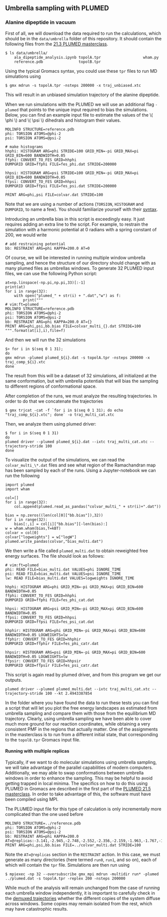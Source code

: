 <script
  src="https://cdn.mathjax.org/mathjax/latest/MathJax.js?config=TeX-AMS-MML_HTMLorMML"
  type="text/javascript">
</script>

## Umbrella sampling with PLUMED

### Alanine dipeptide in vacuum
First of all, we will download the data required to run the calculations, which 
should be in the `data/umbrella` folder of this repository.
It should contain the following files from the 
[21.3 PLUMED masterclass](https://www.plumed.org/doc-v2.7/user-doc/html/masterclass-21-3.html).

    $ ls data/umbrella/
        ala_dipeptide_analysis.ipynb topolA.tpr                   wham.py
        reference.pdb                topolB.tpr

Using the typical Gromacs syntax, you could use these `tpr` files 
to run MD simulations using 

    $ gmx mdrun -s topolA.tpr -nsteps 200000 -x traj_unbiased.xtc

This will result in an unbiased simulation trajectory of the 
alanine dipeptide. 

When we run simulations with the PLUMED we will use an additional
flag `-plumed` that points to the unique input required to bias the 
simulations. Below, you can find an example input file to
estimate the values of the \\( \phi \\) and \\( \psi \\) dihedrals 
and histogram their values.

    MOLINFO STRUCTURE=reference.pdb
    phi: TORSION ATOMS=@phi-2
    psi: TORSION ATOMS=@psi-2

    # make histograms
    hhphi: HISTOGRAM ARG=phi STRIDE=100 GRID_MIN=-pi GRID_MAX=pi GRID_BIN=600 BANDWIDTH=0.05
    ffphi: CONVERT_TO_FES GRID=hhphi
    DUMPGRID GRID=ffphi FILE=fes_phi.dat STRIDE=200000

    hhpsi: HISTOGRAM ARG=psi STRIDE=100 GRID_MIN=-pi GRID_MAX=pi GRID_BIN=600 BANDWIDTH=0.05
    ffpsi: CONVERT_TO_FES GRID=hhpsi
    DUMPGRID GRID=ffpsi FILE=fes_psi.dat STRIDE=200000

    PRINT ARG=phi,psi FILE=colvar.dat STRIDE=100

Note that we are using a number of actions (`TORSION`, 
`HISTOGRAM` and `DUMPGRID`, to name a few). You should 
familiarize yourself with their 
[syntax](https://www.plumed.org/doc-v2.7/user-doc/html/glossary.html).

Introducing an umbrella bias in this script is exceedingly 
easy. It just requires adding an extra line to the script.
For example, to restrain the simulation with a harmonic
potential at 0 radians with a spring constant of 200,
we would write 

    # add restraining potential
    bb: RESTRAINT ARG=phi KAPPA=200.0 AT=0

Of course, we will be interested in running multiple 
window umbrella sampling, and hence the structure of
our directory should change with as many plumed files
as umbrellas windows. To generate 32 PLUMED input files, 
we can use the following Python script:

    at=np.linspace(-np.pi,np.pi,33)[:-1]
    print(at)
    for i in range(32):
        with open("plumed_" + str(i) + ".dat","w") as f:
            print("""
    # vim:ft=plumed
    MOLINFO STRUCTURE=reference.pdb
    phi: TORSION ATOMS=@phi-2 
    psi: TORSION ATOMS=@psi-2
    bb: RESTRAINT ARG=phi KAPPA=200.0 AT={}
    PRINT ARG=phi,psi,bb.bias FILE=colvar_multi_{}.dat STRIDE=100
    """.format(at[i],i),file=f)

And then we will run the 32 simulations

    $> for i in $(seq 0 1 31);
    do 
    gmx mdrun -plumed plumed_${i}.dat -s topolA.tpr -nsteps 200000 -x traj_comp_${i}.xtc
    done

The result from this will be a dataset of 32 simulations, all
initialized at the same conformation, but with umbrella potentials
that will bias the sampling to different regions of conformational
space.
 
After completion of the runs, we must analyze the resulting 
trajectories. In order to do that we concatenate the trajectories

    $ gmx trjcat -cat -f `for i in $(seq 0 1 31); do echo "traj_comp_${i}.xtc"; done` -o traj_multi_cat.xtc

Then, we analyze them using plumed driver:

    $ for i in $(seq 0 1 31)
    do 
    plumed driver --plumed plumed_${i}.dat --ixtc traj_multi_cat.xtc --trajectory-stride 100
    done

To visualize the output of the simulations, we can read the 
`colvar_multi_\*.dat` files and see what region of the 
Ramachandran map has been sampled by each of the runs. Using
a Jupyter-notebook we can run the following 


    import plumed
    import wham

    col=[]
    for i in range(32):
        col.append(plumed.read_as_pandas("colvar_multi_" + str(i)+".dat"))
     
    bias = np.zeros((len(col[0]["bb.bias"]),32))
    for i in range(32):
        bias[:,i] = col[i]["bb.bias"][-len(bias):]
    w = wham.wham(bias,T=kBT)
    colvar = col[0]
    colvar["logweights"] = w["logW"]
    plumed.write_pandas(colvar,"bias_multi.dat")

We then write a file called `plumed_multi.dat` to obtain 
reweighted free energy surfaces. The file should look as
follows:

    # vim:ft=plumed
    phi: READ FILE=bias_multi.dat VALUES=phi IGNORE_TIME
    psi: READ FILE=bias_multi.dat VALUES=psi IGNORE_TIME
    lw: READ FILE=bias_multi.dat VALUES=logweights IGNORE_TIME
    
    hhphi: HISTOGRAM ARG=phi GRID_MIN=-pi GRID_MAX=pi GRID_BIN=600 BANDWIDTH=0.05
    ffphi: CONVERT_TO_FES GRID=hhphi
    DUMPGRID GRID=ffphi FILE=fes_phi_cat.dat
    
    hhpsi: HISTOGRAM ARG=psi GRID_MIN=-pi GRID_MAX=pi GRID_BIN=600 BANDWIDTH=0.05
    ffpsi: CONVERT_TO_FES GRID=hhpsi
    DUMPGRID GRID=ffpsi FILE=fes_psi_cat.dat
    
    hhphir: HISTOGRAM ARG=phi GRID_MIN=-pi GRID_MAX=pi GRID_BIN=600 BANDWIDTH=0.05 LOGWEIGHTS=lw
    ffphir: CONVERT_TO_FES GRID=hhphir
    DUMPGRID GRID=ffphir FILE=fes_phi_catr.dat
    
    hhpsir: HISTOGRAM ARG=psi GRID_MIN=-pi GRID_MAX=pi GRID_BIN=600 BANDWIDTH=0.05 LOGWEIGHTS=lw
    ffpsir: CONVERT_TO_FES GRID=hhpsir
    DUMPGRID GRID=ffpsir FILE=fes_psi_catr.dat

This script is again read by plumed driver, and from this program we get our outputs.

	plumed driver --plumed plumed_multi.dat --ixtc traj_multi_cat.xtc --trajectory-stride 100 --kt 2.4943387854

In the folder where you have found the data to run these tests you can find a script that will let you plot the free energy landscapes as estimated from umbrella sampling and compare them with those from the equilibrium MD trajectory.
Clearly, using umbrella sampling we have been able to cover much more ground for our reaction coordinates, while obtaining a very consistent PMF in the regions that actually matter.
One of the assignments in the masterclass is to run from a different initial state, that corresponding to the `topolB.tpr` Gromacs input file.

#### Running with multiple replicas
Typically, if we want to do molecular simulations using umbrella sampling, we will 
take advantage of the parallel capabilities of modern computers. Additionally, 
we may able to swap conformations between umbrella windows in order to enhance the
sampling. This may be helpful to avoid getting trapped in local minima. The specifics
on how to do this using PLUMED in Gromacs are described in the first part of the 
[PLUMED 21.5 masterclass](https://www.plumed.org/doc-v2.7/user-doc/html/masterclass-21-3.html).
In order to take advantage of this, the software must have been compiled using MPI.

The PLUMED input file for this type of calculation is only incrementally more complicated
than the one used before

    MOLINFO STRUCTURE=../reference.pdb
    phi: TORSION ATOMS=@phi-2
    psi: TORSION ATOMS=@psi-2
    bb: RESTRAINT ARG=phi KAPPA=200.0 AT=@replicas:-3.141,-2.945,-2.748,-2.552,-2.356,-2.159,-1.963,-1.767,-1.570,-1.374,-1.178,-0.981,-0.785,-0.589,-0.392,-0.196,0.0,0.196,0.392,0.589,0.785,0.981,1.178,1.374,1.570,1.767,1.963,2.159,2.356,2.552,2.748,2.945
    PRINT ARG=phi,psi,bb.bias FILE=../colvar_multi.dat STRIDE=100

Note the `AT=@replicas` section in the `RESTRAINT` action. In this case, we must generate
as many directories (here termed `run0`, `run1`, and so on), each of which will contain 
the `tpr` file. Simulations are then run using

    $ mpiexec -np 32 --oversubscribe gmx_mpi mdrun -multidir run* -plumed ../plumed.dat -s topolA.tpr -replex 200 -nsteps 200000 

While much of the analysis will remain unchanged from the case of running each umbrella
window independently, it is important to carefully check in the 
[demuxed trajectories](https://github.com/srnas/demux) whether
the different copies of the system diffuse across windows. 
Some copies may remain isolated from the rest, which may have catastrophic results. 
